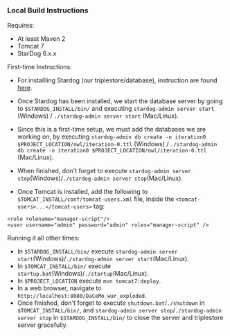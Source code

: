 ### Local Build Instructions
Requires:
* At least Maven 2
* Tomcat 7
* StarDog 6.x.x

First-time Instructions:
* For installling Stardog (our triplestore/database), instruction are found [here](https://www.stardog.com/docs/#_quick_start_guide).
* Once Stardog has been installed, we start the database server by going to `$STARDOG_INSTALL/bin/` and executing `stardog-admin server start` (Windows) / `./stardog-admin server start` (Mac/Linux). 
* Since this is a first-time setup, we must add the databases we are working on, by executing `stardog-admin db create -n iteration0 $PROJECT_LOCATION/owl/iteration-0.ttl` (Windows) / `./stardog-admin db create -n iteration0 $PROJECT_LOCATION/owl/iteration-0.ttl` (Mac/Linux).
* When finished, don't forget to execute `stardog-admin server stop`(Windows)/`./stardog-admin server stop`(Mac/Linux).

* Once Tomcat is installed, add the following to `$TOMCAT_INSTALL/conf/tomcat-users.xml` file, inside the `<tomcat-users>...</tomcat-users>` tag:
```  
<role rolename="manager-script"/>
<user username="admin" password="admin" roles="manager-script" />
``` 

Running it all other times:
* In `$STARDOG_INSTALL/bin/` execute `stardog-admin server start`(Windows)/`./stardog-admin server start`(Mac/Linux).
* In `$TOMCAT_INSTALL/bin/` execute `startup.bat`(Windows)/`./startup`(Mac/Linux).
* In `$PROJECT_LOCATION` execute `mvn tomcat7:deploy`.
* In a web browser, navigate to `http://localhost:8080/DaCeMo_war_exploded`. 
* Once finished, don't forget to execute `shutdown.bat`/`./shutdown` in `$TOMCAT_INSTALL/bin/`, and `stardog-admin server stop`/`./stardog-admin server stop` in `$STARDOG_INSTALL/bin/` to close the server and triplestore server gracefully. 
